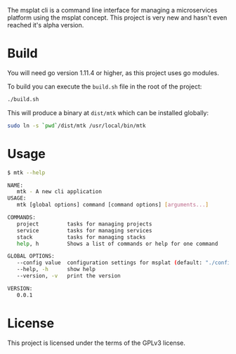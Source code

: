 The msplat cli is a command line interface for managing a microservices platform using the msplat concept. This project is very new and hasn't even reached it's alpha version.

# Build
You will need go version 1.11.4 or higher, as this project uses go modules.

To build you can execute the `build.sh` file in the root of the project:
```bash
./build.sh
```

This will produce a binary at `dist/mtk` which can be installed globally:
```bash
sudo ln -s `pwd`/dist/mtk /usr/local/bin/mtk
```

# Usage
```bash
$ mtk --help

NAME:
   mtk - A new cli application
USAGE:
   mtk [global options] command [command options] [arguments...]

COMMANDS:
   project         tasks for managing projects
   service         tasks for managing services
   stack           tasks for managing stacks
   help, h         Shows a list of commands or help for one command

GLOBAL OPTIONS:
   --config value  configuration settings for msplat (default: "./config.yml") [$MSPLAT_CONFIG]
   --help, -h      show help
   --version, -v   print the version

VERSION:
   0.0.1
```

# License
This project is licensed under the terms of the GPLv3 license.
